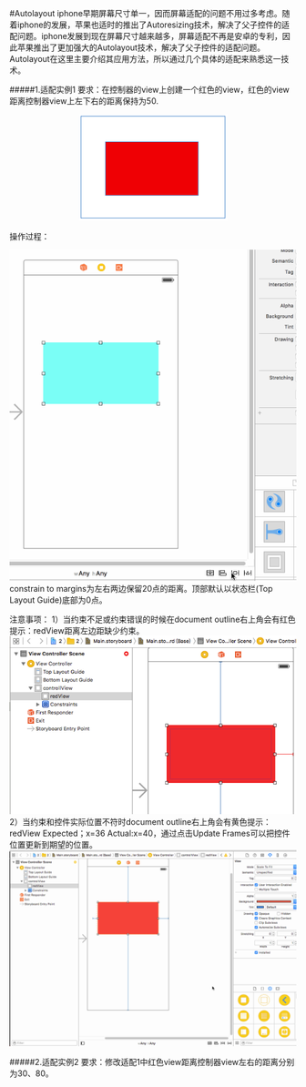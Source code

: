 #Autolayout
iphone早期屏幕尺寸单一，因而屏幕适配的问题不用过多考虑。随着iphone的发展，苹果也适时的推出了Autoresizing技术，解决了父子控件的适配问题。iphone发展到现在屏幕尺寸越来越多，屏幕适配不再是安卓的专利，因此苹果推出了更加强大的Autolayout技术，解决了父子控件的适配问题。Autolayout在这里主要介绍其应用方法，所以通过几个具体的适配来熟悉这一技术。

#####1.适配实例1
要求：在控制器的view上创建一个红色的view，红色的view距离控制器view上左下右的距离保持为50.
<div align="center">
<img src = "assets/pic15-1.png"</>
</div>

操作过程：
<div align="center">
<img src = "assets/pic15-2.gif"</>
</div>
constrain to margins为左右两边保留20点的距离。顶部默认以状态栏(Top Layout Guide)底部为0点。

注意事项：
1）当约束不足或约束错误的时候在document outline右上角会有红色提示：redView距离左边距缺少约束。
![](/assets/pic15-3.png)
2）当约束和控件实际位置不符时document outline右上角会有黄色提示：redView Expected；x=36 Actual:x=40，通过点击Update Frames可以把控件位置更新到期望的位置。
![](/assets/pic15-4.gif)


#####2.适配实例2
要求：修改适配1中红色view距离控制器view左右的距离分别为30、80。

